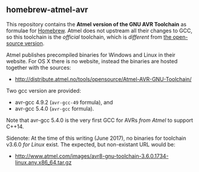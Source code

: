 ## homebrew-atmel-avr

This repository contains the **Atmel version of the GNU AVR Toolchain** as formulae for [Homebrew](http://brew.sh/).
Atmel does not upstream all their changes to GCC, so this toolchain is the *official*
toolchain, which is *different* from [the open-source version](https://github.com/osx-cross/homebrew-avr).

Atmel publishes precompiled binaries for Windows and Linux in their website.
For OS X there is no website, instead the binaries are hosted together with the sources:
- http://distribute.atmel.no/tools/opensource/Atmel-AVR-GNU-Toolchain/

Two gcc version are provided:
- avr-gcc 4.9.2 (`avr-gcc-49` formula), and
- avr-gcc 5.4.0 (`avr-gcc` formula).

Note that avr-gcc 5.4.0 is the very first GCC for AVRs *from Atmel* to support C++14.

Sidenote:
At the time of this writing (June 2017), no binaries for toolchain v3.6.0
*for Linux* exist. The expected, but non-existant URL would be:
- http://www.atmel.com/images/avr8-gnu-toolchain-3.6.0.1734-linux.any.x86_64.tar.gz
